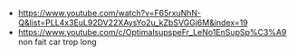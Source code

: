 - https://www.youtube.com/watch?v=F65rxuNhN-Q&list=PLL4x3EuL92DV22XAysYo2u_kZbSVGGj6M&index=19
- https://www.youtube.com/c/OptimalsupspeFr_LeNo1EnSupSp%C3%A9 non fait car trop long
